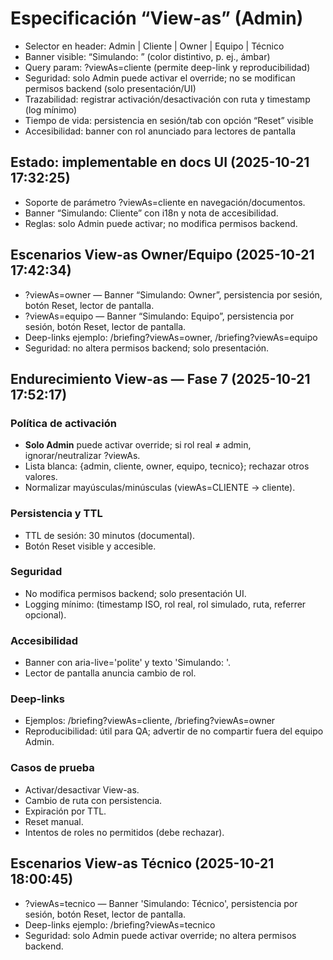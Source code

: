 # Especificación “View-as” (Admin)

- Selector en header: Admin | Cliente | Owner | Equipo | Técnico
- Banner visible: “Simulando: <rol>” (color distintivo, p. ej., ámbar)
- Query param: ?viewAs=cliente (permite deep-link y reproducibilidad)
- Seguridad: solo Admin puede activar el override; no se modifican permisos backend (solo presentación/UI)
- Trazabilidad: registrar activación/desactivación con ruta y timestamp (log mínimo)
- Tiempo de vida: persistencia en sesión/tab con opción “Reset” visible
- Accesibilidad: banner con rol anunciado para lectores de pantalla


## Estado: implementable en docs UI (2025-10-21 17:32:25)
- Soporte de parámetro ?viewAs=cliente en navegación/documentos.
- Banner “Simulando: Cliente” con i18n y nota de accesibilidad.
- Reglas: solo Admin puede activar; no modifica permisos backend.

## Escenarios View-as Owner/Equipo (2025-10-21 17:42:34)
- ?viewAs=owner — Banner “Simulando: Owner”, persistencia por sesión, botón Reset, lector de pantalla.
- ?viewAs=equipo — Banner “Simulando: Equipo”, persistencia por sesión, botón Reset, lector de pantalla.
- Deep-links ejemplo: /briefing?viewAs=owner, /briefing?viewAs=equipo
- Seguridad: no altera permisos backend; solo presentación.

## Endurecimiento View-as — Fase 7 (2025-10-21 17:52:17)

### Política de activación
- **Solo Admin** puede activar override; si rol real ≠ admin, ignorar/neutralizar ?viewAs.
- Lista blanca: {admin, cliente, owner, equipo, tecnico}; rechazar otros valores.
- Normalizar mayúsculas/minúsculas (viewAs=CLIENTE → cliente).

### Persistencia y TTL
- TTL de sesión: 30 minutos (documental).
- Botón Reset visible y accesible.

### Seguridad
- No modifica permisos backend; solo presentación UI.
- Logging mínimo: (timestamp ISO, rol real, rol simulado, ruta, referrer opcional).

### Accesibilidad
- Banner con aria-live='polite' y texto 'Simulando: <rol>'.
- Lector de pantalla anuncia cambio de rol.

### Deep-links
- Ejemplos: /briefing?viewAs=cliente, /briefing?viewAs=owner
- Reproducibilidad: útil para QA; advertir de no compartir fuera del equipo Admin.

### Casos de prueba
- Activar/desactivar View-as.
- Cambio de ruta con persistencia.
- Expiración por TTL.
- Reset manual.
- Intentos de roles no permitidos (debe rechazar).

## Escenarios View-as Técnico (2025-10-21 18:00:45)
- ?viewAs=tecnico — Banner 'Simulando: Técnico', persistencia por sesión, botón Reset, lector de pantalla.
- Deep-links ejemplo: /briefing?viewAs=tecnico
- Seguridad: solo Admin puede activar override; no altera permisos backend.
